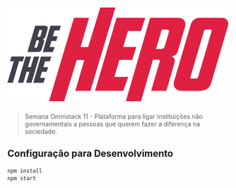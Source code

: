 # ![](./frontend/src/assets/logo.svg) 
> Semana Omnistack 11 - Plataforma para ligar instituições não governamentais a pessoas que querem fazer a diferença na sociedade.

## Configuração para Desenvolvimento

```sh
npm install
npm start
```
